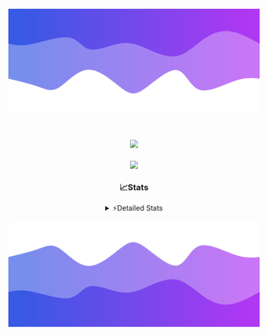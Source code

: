 ![Header](./header.png)
<div align="center">

<h1 align="center">
  <a href="https://git.io/typing-svg">
    <img src="https://readme-typing-svg.herokuapp.com/?lines=Hello,+There!+%F0%9F%91%8B;This+is+chicho.;Owner+on+Ocean;&center=true&size=25">
  </a>
</h1>
  
<p align="center">
  <img src="https://lanyard.cnrad.dev/api/852683595378196480" />
</p>

### 📈Stats
<details>
    <summary> ⚡Detailed Stats</summary>
    <br/>

<!--START_SECTION:waka-->
![Code Time](http://img.shields.io/badge/Code%20Time-448%20hrs%2036%20mins-blue)

![Profile Views](http://img.shields.io/badge/Profile%20Views-12-blue)

**🐱 My GitHub Data** 

> 📦 43.6 kB Used in GitHub's Storage 
 > 
> 🏆 42 Contributions in the Year 2023
 > 
> 🚫 Not Opted to Hire
 > 
> 📜 10 Public Repositories 
 > 
> 🔑 8 Private Repositories 
 > 
**I'm a Night 🦉** 

```text
🌞 Morning                17 commits          █░░░░░░░░░░░░░░░░░░░░░░░░   05.43 % 
🌆 Daytime                34 commits          ███░░░░░░░░░░░░░░░░░░░░░░   10.86 % 
🌃 Evening                151 commits         ████████████░░░░░░░░░░░░░   48.24 % 
🌙 Night                  111 commits         █████████░░░░░░░░░░░░░░░░   35.46 % 
```
📅 **I'm Most Productive on Tuesday** 

```text
Monday                   19 commits          ██░░░░░░░░░░░░░░░░░░░░░░░   06.07 % 
Tuesday                  73 commits          ██████░░░░░░░░░░░░░░░░░░░   23.32 % 
Wednesday                58 commits          █████░░░░░░░░░░░░░░░░░░░░   18.53 % 
Thursday                 45 commits          ████░░░░░░░░░░░░░░░░░░░░░   14.38 % 
Friday                   36 commits          ███░░░░░░░░░░░░░░░░░░░░░░   11.50 % 
Saturday                 31 commits          ██░░░░░░░░░░░░░░░░░░░░░░░   09.90 % 
Sunday                   51 commits          ████░░░░░░░░░░░░░░░░░░░░░   16.29 % 
```


📊 **This Week I Spent My Time On** 

```text
🕑︎ Time Zone: America/Argentina/Buenos_Aires

💬 Programming Languages: 
HTML                     11 hrs 37 mins      █████████████░░░░░░░░░░░░   53.64 % 
JavaScript               4 hrs 22 mins       █████░░░░░░░░░░░░░░░░░░░░   20.23 % 
Python                   2 hrs 57 mins       ███░░░░░░░░░░░░░░░░░░░░░░   13.64 % 
CSS                      1 hr 39 mins        ██░░░░░░░░░░░░░░░░░░░░░░░   07.66 % 
JSON                     1 hr 1 min          █░░░░░░░░░░░░░░░░░░░░░░░░   04.72 % 

🔥 Editors: 
VS Code                  21 hrs 39 mins      █████████████████████████   100.00 % 

🐱‍💻 Projects: 
Unknown Project          9 hrs 34 mins       ███████████░░░░░░░░░░░░░░   44.20 % 
ArgBuyReps               9 hrs 7 mins        ███████████░░░░░░░░░░░░░░   42.16 % 
React                    1 hr 33 mins        ██░░░░░░░░░░░░░░░░░░░░░░░   07.18 % 
Coder                    42 mins             █░░░░░░░░░░░░░░░░░░░░░░░░   03.25 % 
ArgenBuyReps             27 mins             █░░░░░░░░░░░░░░░░░░░░░░░░   02.08 % 

💻 Operating System: 
Windows                  21 hrs 39 mins      █████████████████████████   100.00 % 
```

**I Mostly Code in JavaScript** 

```text
JavaScript               9 repos             ████████░░░░░░░░░░░░░░░░░   33.33 % 
CSS                      4 repos             ████░░░░░░░░░░░░░░░░░░░░░   14.81 % 
HTML                     3 repos             ███░░░░░░░░░░░░░░░░░░░░░░   11.11 % 
C#                       2 repos             ██░░░░░░░░░░░░░░░░░░░░░░░   07.41 % 
Batchfile                1 repo              █░░░░░░░░░░░░░░░░░░░░░░░░   03.70 % 
```




 Last Updated on 13/10/2023 13:16:28 UTC
<!--END_SECTION:waka-->
</details>

![Footer](./footer.png)
